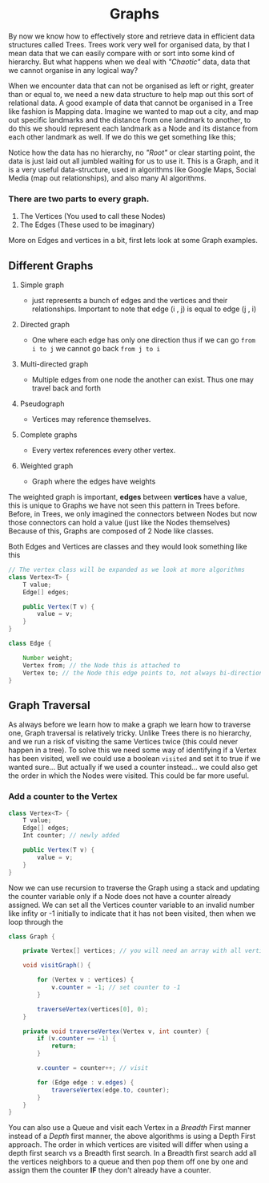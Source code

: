 <div align="center"><h1> Graphs </h1></div>

By now we know how to effectively store and retrieve data in efficient data structures called Trees. Trees work very
well for organised data, by that I mean data that we can easily compare with or sort into some kind of hierarchy. But
what happens when we deal with *"Chaotic"* data, data that we cannot organise in any logical way?

When we encounter data that can not be organised as left or right, greater than or equal to, we need a new data
structure to help map out this sort of relational data. A good example of data that cannot be organised in a Tree like
fashion is Mapping data. Imagine we wanted to map out a city, and map out specific landmarks and the distance from one
landmark to another, to do this we should represent each landmark as a Node and its distance from each other landmark as
well. If we do this we get something like this;

Notice how the data has no hierarchy, no *"Root"* or clear starting point, the data is just laid out all jumbled waiting
for us to use it. This is a Graph, and it is a very useful data-structure, used in algorithms like Google Maps, Social
Media (map out relationships), and also many AI algorithms.

### There are two parts to every graph.

1. The Vertices (You used to call these Nodes)
2. The Edges (These used to be imaginary)

More on Edges and vertices in a bit, first lets look at some Graph examples.

## Different Graphs

1. Simple graph
    * just represents a bunch of edges and the vertices and their relationships. Important to note that edge (i , j) is
      equal to edge (j , i)


2. Directed graph
    * One where each edge has only one direction thus if we can go `from i to j` we cannot go back `from j to i`


3. Multi-directed graph
    * Multiple edges from one node the another can exist. Thus one may travel back and forth


4. Pseudograph
    * Vertices may reference themselves.


5. Complete graphs
    * Every vertex references every other vertex.


6. Weighted graph
    * Graph where the edges have weights

The weighted graph is important, **edges** between **vertices** have a value, this is unique to Graphs we have not seen
this pattern in Trees before. Before, in Trees, we only imagined the connectors between Nodes but now those connectors
can hold a value (just like the Nodes themselves) Because of this, Graphs are composed of 2 Node like classes.

Both Edges and Vertices are classes and they would look something like this

```java
// The vertex class will be expanded as we look at more algorithms
class Vertex<T> {
    T value;
    Edge[] edges;

    public Vertex(T v) {
        value = v;
    }
}
```

```java
class Edge {

    Number weight;
    Vertex from; // the Node this is attached to 
    Vertex to; // the Node this edge points to, not always bi-directional. You may only be able to traverse from and to
}
```

## Graph Traversal

As always before we learn how to make a graph we learn how to traverse one, Graph traversal is relatively tricky. Unlike
Trees there is no hierarchy, and we run a risk of visiting the same Vertices twice (this could never happen in a tree).
To solve this we need some way of identifying if a Vertex has been visited, well we could use a boolean `visited` and
set it to true if we wanted sure... But actually if we used a counter instead... we could also get the order in which
the Nodes were visited. This could be far more useful.

### Add a counter to the Vertex

```java
class Vertex<T> {
    T value;
    Edge[] edges;
    Int counter; // newly added

    public Vertex(T v) {
        value = v;
    }
}
```

Now we can use recursion to traverse the Graph using a stack and updating the counter variable only if a Node does not
have a counter already assigned. We can set all the Vertices counter variable to an invalid number like infity or -1
initially to indicate that it has not been visited, then when we loop through the

```java
class Graph {

    private Vertex[] vertices; // you will need an array with all vertices for most algorithms

    void visitGraph() {

        for (Vertex v : vertices) {
            v.counter = -1; // set counter to -1
        }

        traverseVertex(vertices[0], 0);
    }

    private void traverseVertex(Vertex v, int counter) {
        if (v.counter == -1) {
            return;
        }

        v.counter = counter++; // visit

        for (Edge edge : v.edges) {
            traverseVertex(edge.to, counter);
        }
    }
}
```

You can also use a Queue and visit each Vertex in a *Breadth* First manner instead of a *Depth* first manner, the above
algorithms is using a Depth First approach. The order in which vertices are visited will differ when using a depth first
search vs a Breadth first search. In a Breadth first search add all the vertices neighbors to a queue and then pop
them off one by one and assign them the counter **IF** they don't already have a counter.

